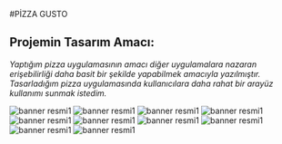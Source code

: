 #PİZZA GUSTO

## Projemin Tasarım Amacı:

*Yaptığım pizza uygulamasının amacı diğer uygulamalara nazaran erişebilirliği daha basit bir şekilde yapabilmek amacıyla yazılmıştır.
Tasarladığım pizza uygulamasında kullanıcılara daha rahat bir arayüz kullanımı sunmak istedim.*

![banner resmi1](https://github.com/denizyildiz0/pizzaci/blob/main/finalmobil/pizza/pizzaci/screenshots/anasayfa.png)
![banner resmi1](https://github.com/denizyildiz0/pizzaci/blob/main/finalmobil/pizza/pizzaci/screenshots/drawer.png)
![banner resmi1](https://github.com/denizyildiz0/pizzaci/blob/main/finalmobil/pizza/pizzaci/screenshots/giris.png)
![banner resmi1](https://github.com/denizyildiz0/pizzaci/blob/main/finalmobil/pizza/pizzaci/screenshots/profile.png)
![banner resmi1](https://github.com/denizyildiz0/pizzaci/blob/main/finalmobil/pizza/pizzaci/screenshots/register.png)
![banner resmi1](https://github.com/denizyildiz0/pizzaci/blob/main/finalmobil/pizza/pizzaci/screenshots/responsive2.png)
![banner resmi1](https://github.com/denizyildiz0/pizzaci/blob/main/finalmobil/pizza/pizzaci/screenshots/responsve1.png)
![banner resmi1](https://github.com/denizyildiz0/pizzaci/blob/main/finalmobil/pizza/pizzaci/screenshots/sepet.png)
![banner resmi1](https://github.com/denizyildiz0/pizzaci/blob/main/finalmobil/pizza/pizzaci/screenshots/sepetim.png)
![banner resmi1](https://github.com/denizyildiz0/pizzaci/blob/main/finalmobil/pizza/pizzaci/screenshots/url.png)
